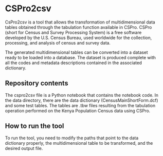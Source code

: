 # CSPro2csv

CsPro2csv is a tool that allows the transformation of multidimensional data tables obtained through the tabulation function available in CSPro.
CSPro (short for Census and Survey Processing System) is a free software developed by the U.S. Census Bureau, used worldwide for the collection, processing, and analysis of census and survey data.

The generated multidimensional tables can be converted into a dataset ready to be loaded into a database. The dataset is produced complete with all the codes and metadata descriptions contained in the associated dictionary.

## Repository contents

The cspro2csv file is a Python notebook that contains the notebook code.
In the data directory, there are the data dictionary (CensusMainShortForm.dcf) and some test tables. The tables are .tbw files resulting from the tabulation operation performed on the Kenya Population Census data using CSPro.


## How to run the tool

To run the tool, you need to modify the paths that point to the data dictionary properly, the multidimensional table to be transformed, and the desired output file.
